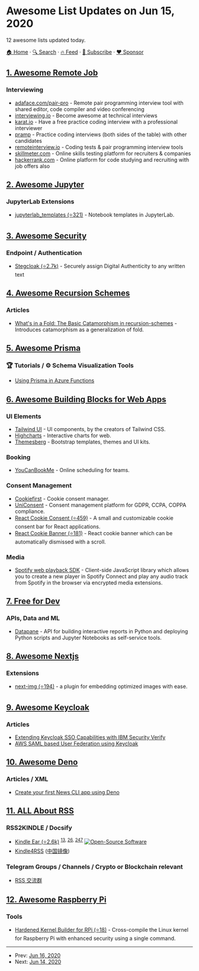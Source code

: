 # Awesome List Updates on Jun 15, 2020

12 awesome lists updated today.

[🏠 Home](/README.md) · [🔍 Search](https://www.trackawesomelist.com/search/) · [🔥 Feed](https://www.trackawesomelist.com/rss.xml) · [📮 Subscribe](https://trackawesomelist.us17.list-manage.com/subscribe?u=d2f0117aa829c83a63ec63c2f&id=36a103854c) · [❤️  Sponsor](https://github.com/sponsors/theowenyoung)



## [1. Awesome Remote Job](/content/lukasz-madon/awesome-remote-job/README.md)

### Interviewing

*   [adaface.com/pair-pro](https://www.adaface.com/pair-pro) - Remote pair programming interview tool with shared editor, code compiler and video conferencing
*   [interviewing.io](https://interviewing.io/) - Become awesome at technical interviews
*   [karat.io](https://karat.com/) - Have a free practice coding interview with a professional interviewer
*   [pramp](https://pramp.com) - Practice coding interviews (both sides of the table) with other candidates
*   [remoteinterview.io](https://www.remoteinterview.io/) - Coding tests & pair programming interview tools
*   [skillmeter.com](https://skillmeter.com/) - Online skills testing platform for recruiters & companies
*   [hackerrank.com](https://www.hackerrank.com/) - Online platform for code studying and recruiting with job offers also

## [2. Awesome Jupyter](/content/markusschanta/awesome-jupyter/README.md)

### JupyterLab Extensions

*   [jupyterlab\_templates (⭐321)](https://github.com/jpmorganchase/jupyterlab_templates) - Notebook templates in JupyterLab.

## [3. Awesome Security](/content/sbilly/awesome-security/README.md)

### Endpoint / Authentication

*   [Stegcloak (⭐2.7k)](https://github.com/kurolabs/stegcloak) - Securely assign Digital Authenticity to any written text

## [4. Awesome Recursion Schemes](/content/passy/awesome-recursion-schemes/README.md)

### Articles

*   [What's in a Fold: The Basic Catamorphism in recursion-schemes](https://duplode.github.io/posts/whats-in-a-fold.html) - Introduces catamorphism as a generalization of fold.

## [5. Awesome Prisma](/content/catalinmiron/awesome-prisma/README.md)

### :trophy: Tutorials / :gear: Schema Visualization Tools

*   [Using Prisma in Azure Functions](https://swacblooms.com/using-prisma-in-azure-functions/)

## [6. Awesome Building Blocks for Web Apps](/content/componently-com/awesome-building-blocks-for-web-apps/README.md)

### UI Elements

*   [Tailwind UI](https://tailwindui.com/) - UI components, by the creators of Tailwind CSS.
*   [Highcharts](https://www.highcharts.com/) - Interactive charts for web.
*   [Themesberg](https://themesberg.com) - Bootstrap templates, themes and UI kits.

### Booking

*   [YouCanBookMe](https://youcanbook.me/) - Online scheduling for teams.

### Consent Management

*   [Cookiefirst](https://cookiefirst.com/) - Cookie consent manager.
*   [UniConsent](https://www.uniconsent.com/) - Consent management platform for GDPR, CCPA, COPPA compliance.
*   [React Cookie Consent (⭐459)](https://github.com/Mastermindzh/react-cookie-consent) - A small and customizable cookie consent bar for React applications.
*   [React Cookie Banner (⭐181)](https://github.com/buildo/react-cookie-banner) - React cookie banner which can be automatically dismissed with a scroll.

### Media

*   [Spotify web playback SDK](https://developer.spotify.com/documentation/web-playback-sdk/) - Client-side JavaScript library which allows you to create a new player in Spotify Connect and play any audio track from Spotify in the browser via encrypted media extensions.

## [7. Free for Dev](/content/ripienaar/free-for-dev/README.md)

### APIs, Data and ML

*   [Datapane](https://datapane.com) - API for building interactive reports in Python and deploying Python scripts and Jupyter Notebooks as self-service tools.

## [8. Awesome Nextjs](/content/unicodeveloper/awesome-nextjs/README.md)

### Extensions

*   [next-img (⭐194)](https://github.com/humaans/next-img/) - a plugin for embedding optimized images with ease.

## [9. Awesome Keycloak](/content/thomasdarimont/awesome-keycloak/README.md)

### Articles

*   [Extending Keycloak SSO Capabilities with IBM Security Verify](https://community.ibm.com/community/user/security/blogs/jason-choi1/2020/06/10/extending-keycloak-sso-capabilities-with-ibm-secur)
*   [AWS SAML based User Federation using Keycloak](https://medium.com/@karanbir.tech/aws-connect-saml-based-identity-provider-using-keycloak-9b3e6d0111e6)

## [10. Awesome Deno](/content/denolib/awesome-deno/README.md)

### Articles / XML

*   [Create your first News CLI app using Deno](https://medium.com/javascript-in-plain-english/creating-your-first-news-cli-app-using-deno-e1470398c627)

## [11. ALL About RSS](/content/AboutRSS/ALL-about-RSS/README.md)

### RSS2KINDLE / Docsify

*   [Kindle Ear (⭐2.6k)](https://github.com/cdhigh/KindleEar) <sup>[13](https://t.me/s/aboutrss/13), [26](https://t.me/s/aboutrss/26), [247](https://t.me/s/aboutrss/247)</sup> [![Open-Source Software](https://github.com/AboutRSS/ALL-about-RSS/raw/master/media/open-source.png)](https://github.com/cdhigh/KindleEar)
*   [Kindle4RSS](http://kindle4rss.com/) ([中国镜像](https://inkread.com/))

### Telegram Groups / Channels / Crypto or Blockchain relevant

*   [RSS 交流群](https://t.me/joinchat/Ag98F0evTbZwY8HB7oH4fA)

## [12. Awesome Raspberry Pi](/content/thibmaek/awesome-raspberry-pi/README.md)

### Tools

*   [Hardened Kernel Builder for RPi (⭐18)](https://github.com/tschaffter/raspberry-pi-kernel-hardened) - Cross-compile the Linux kernel for Raspberry Pi with enhanced security using a single command.

---

- Prev: [Jun 16, 2020](/content/2020/06/16/README.md)
- Next: [Jun 14, 2020](/content/2020/06/14/README.md)
